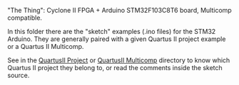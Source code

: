 

"The Thing": Cyclone II FPGA + Arduino STM32F103C8T6 board, Multicomp compatible.

In this folder there are the "sketch" examples (.ino files) for the STM32 Arduino. They are generally paired with a given Quartus II project example or a Quartus II Multicomp. 

See in the [QuartusII Project](https://github.com/SuperFabius/The-Thing-FPGA-STM32/tree/master/QuartusII%20Project) or [QuartusII Multicomp](https://github.com/SuperFabius/The-Thing-FPGA-STM32/tree/master/QuartusII%20Multicomp) directory to know which Quartus II project they belong to, or read the comments inside the sketch source.
